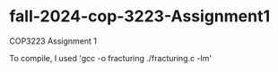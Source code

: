 # fall-2024-cop-3223-Assignment1
COP3223 Assignment 1

To compile, I used 'gcc -o fracturing ./fracturing.c -lm'
